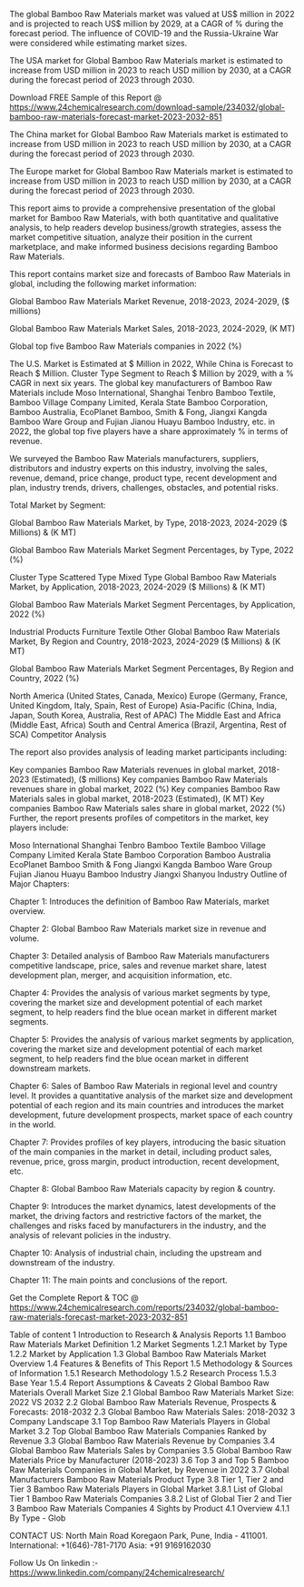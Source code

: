 The global Bamboo Raw Materials market was valued at US$ million in 2022 and is projected to reach US$ million by 2029, at a CAGR of % during the forecast period. The influence of COVID-19 and the Russia-Ukraine War were considered while estimating market sizes.

The USA market for Global Bamboo Raw Materials market is estimated to increase from USD million in 2023 to reach USD million by 2030, at a CAGR during the forecast period of 2023 through 2030.

Download FREE Sample of this Report @ https://www.24chemicalresearch.com/download-sample/234032/global-bamboo-raw-materials-forecast-market-2023-2032-851

The China market for Global Bamboo Raw Materials market is estimated to increase from USD million in 2023 to reach USD million by 2030, at a CAGR during the forecast period of 2023 through 2030.

The Europe market for Global Bamboo Raw Materials market is estimated to increase from USD million in 2023 to reach USD million by 2030, at a CAGR during the forecast period of 2023 through 2030.

This report aims to provide a comprehensive presentation of the global market for Bamboo Raw Materials, with both quantitative and qualitative analysis, to help readers develop business/growth strategies, assess the market competitive situation, analyze their position in the current marketplace, and make informed business decisions regarding Bamboo Raw Materials.

This report contains market size and forecasts of Bamboo Raw Materials in global, including the following market information:

Global Bamboo Raw Materials Market Revenue, 2018-2023, 2024-2029, ($ millions)

Global Bamboo Raw Materials Market Sales, 2018-2023, 2024-2029, (K MT)

Global top five Bamboo Raw Materials companies in 2022 (%)

The U.S. Market is Estimated at $ Million in 2022, While China is Forecast to Reach $ Million.
Cluster Type Segment to Reach $ Million by 2029, with a % CAGR in next six years.
The global key manufacturers of Bamboo Raw Materials include Moso International, Shanghai Tenbro Bamboo Textile, Bamboo Village Company Limited, Kerala State Bamboo Corporation, Bamboo Australia, EcoPlanet Bamboo, Smith & Fong, Jiangxi Kangda Bamboo Ware Group and Fujian Jianou Huayu Bamboo Industry, etc. in 2022, the global top five players have a share approximately % in terms of revenue.

We surveyed the Bamboo Raw Materials manufacturers, suppliers, distributors and industry experts on this industry, involving the sales, revenue, demand, price change, product type, recent development and plan, industry trends, drivers, challenges, obstacles, and potential risks.

Total Market by Segment:

Global Bamboo Raw Materials Market, by Type, 2018-2023, 2024-2029 ($ Millions) & (K MT)

Global Bamboo Raw Materials Market Segment Percentages, by Type, 2022 (%)

Cluster Type
Scattered Type
Mixed Type
Global Bamboo Raw Materials Market, by Application, 2018-2023, 2024-2029 ($ Millions) & (K MT)

Global Bamboo Raw Materials Market Segment Percentages, by Application, 2022 (%)

Industrial Products
Furniture
Textile
Other
Global Bamboo Raw Materials Market, By Region and Country, 2018-2023, 2024-2029 ($ Millions) & (K MT)

Global Bamboo Raw Materials Market Segment Percentages, By Region and Country, 2022 (%)

North America (United States, Canada, Mexico)
Europe (Germany, France, United Kingdom, Italy, Spain, Rest of Europe)
Asia-Pacific (China, India, Japan, South Korea, Australia, Rest of APAC)
The Middle East and Africa (Middle East, Africa)
South and Central America (Brazil, Argentina, Rest of SCA)
Competitor Analysis

The report also provides analysis of leading market participants including:

Key companies Bamboo Raw Materials revenues in global market, 2018-2023 (Estimated), ($ millions)
Key companies Bamboo Raw Materials revenues share in global market, 2022 (%)
Key companies Bamboo Raw Materials sales in global market, 2018-2023 (Estimated), (K MT)
Key companies Bamboo Raw Materials sales share in global market, 2022 (%)
Further, the report presents profiles of competitors in the market, key players include:

Moso International
Shanghai Tenbro Bamboo Textile
Bamboo Village Company Limited
Kerala State Bamboo Corporation
Bamboo Australia
EcoPlanet Bamboo
Smith & Fong
Jiangxi Kangda Bamboo Ware Group
Fujian Jianou Huayu Bamboo Industry
Jiangxi Shanyou Industry
Outline of Major Chapters:

Chapter 1: Introduces the definition of Bamboo Raw Materials, market overview.

Chapter 2: Global Bamboo Raw Materials market size in revenue and volume.

Chapter 3: Detailed analysis of Bamboo Raw Materials manufacturers competitive landscape, price, sales and revenue market share, latest development plan, merger, and acquisition information, etc.

Chapter 4: Provides the analysis of various market segments by type, covering the market size and development potential of each market segment, to help readers find the blue ocean market in different market segments.

Chapter 5: Provides the analysis of various market segments by application, covering the market size and development potential of each market segment, to help readers find the blue ocean market in different downstream markets.

Chapter 6: Sales of Bamboo Raw Materials in regional level and country level. It provides a quantitative analysis of the market size and development potential of each region and its main countries and introduces the market development, future development prospects, market space of each country in the world.

Chapter 7: Provides profiles of key players, introducing the basic situation of the main companies in the market in detail, including product sales, revenue, price, gross margin, product introduction, recent development, etc.

Chapter 8: Global Bamboo Raw Materials capacity by region & country.

Chapter 9: Introduces the market dynamics, latest developments of the market, the driving factors and restrictive factors of the market, the challenges and risks faced by manufacturers in the industry, and the analysis of relevant policies in the industry.

Chapter 10: Analysis of industrial chain, including the upstream and downstream of the industry.

Chapter 11: The main points and conclusions of the report.

Get the Complete Report & TOC @ https://www.24chemicalresearch.com/reports/234032/global-bamboo-raw-materials-forecast-market-2023-2032-851

Table of content
1 Introduction to Research & Analysis Reports
1.1 Bamboo Raw Materials Market Definition
1.2 Market Segments
1.2.1 Market by Type
1.2.2 Market by Application
1.3 Global Bamboo Raw Materials Market Overview
1.4 Features & Benefits of This Report
1.5 Methodology & Sources of Information
1.5.1 Research Methodology
1.5.2 Research Process
1.5.3 Base Year
1.5.4 Report Assumptions & Caveats
2 Global Bamboo Raw Materials Overall Market Size
2.1 Global Bamboo Raw Materials Market Size: 2022 VS 2032
2.2 Global Bamboo Raw Materials Revenue, Prospects & Forecasts: 2018-2032
2.3 Global Bamboo Raw Materials Sales: 2018-2032
3 Company Landscape
3.1 Top Bamboo Raw Materials Players in Global Market
3.2 Top Global Bamboo Raw Materials Companies Ranked by Revenue
3.3 Global Bamboo Raw Materials Revenue by Companies
3.4 Global Bamboo Raw Materials Sales by Companies
3.5 Global Bamboo Raw Materials Price by Manufacturer (2018-2023)
3.6 Top 3 and Top 5 Bamboo Raw Materials Companies in Global Market, by Revenue in 2022
3.7 Global Manufacturers Bamboo Raw Materials Product Type
3.8 Tier 1, Tier 2 and Tier 3 Bamboo Raw Materials Players in Global Market
3.8.1 List of Global Tier 1 Bamboo Raw Materials Companies
3.8.2 List of Global Tier 2 and Tier 3 Bamboo Raw Materials Companies
4 Sights by Product
4.1 Overview
4.1.1 By Type - Glob

CONTACT US:
North Main Road Koregaon Park, Pune, India - 411001.
International: +1(646)-781-7170
Asia: +91 9169162030

Follow Us On linkedin :- https://www.linkedin.com/company/24chemicalresearch/
